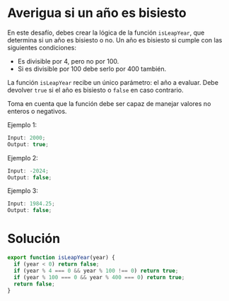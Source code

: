 # Averigua si un año es bisiesto

En este desafío, debes crear la lógica de la función `isLeapYear`, que determina si un año es bisiesto o no. Un año es bisiesto si cumple con las siguientes condiciones:

- Es divisible por 4, pero no por 100.
- Si es divisible por 100 debe serlo por 400 también.

La función `isLeapYear` recibe un único parámetro: el año a evaluar. Debe devolver `true` si el año es bisiesto o `false` en caso contrario.

Toma en cuenta que la función debe ser capaz de manejar valores no enteros o negativos.

Ejemplo 1:

```javascript
Input: 2000;
Output: true;
```

Ejemplo 2:

```javascript
Input: -2024;
Output: false;
```

Ejemplo 3:

```javascript
Input: 1984.25;
Output: false;
```

# Solución

```javascript
export function isLeapYear(year) {
  if (year < 0) return false;
  if (year % 4 === 0 && year % 100 !== 0) return true;
  if (year % 100 === 0 && year % 400 === 0) return true;
  return false;
}
```
